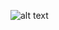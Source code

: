 ![alt text](https://www.google.com/url?sa=i&url=https%3A%2F%2Fsippn.menpan.go.id%2Finstansi%2F176568%2Fpengadilan-negeri-jakarta-timur-kelas-1a-khusus&psig=AOvVaw3E4XK4n26cBqT1UxhcK32h&ust=1731058177567000&source=images&cd=vfe&opi=89978449&ved=0CBQQjRxqFwoTCPj01K_0yYkDFQAAAAAdAAAAABAE?raw=true)

